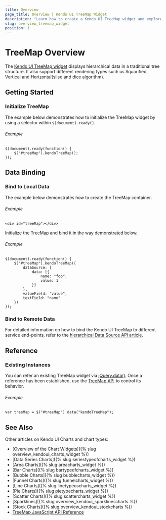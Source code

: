 ```yaml
---
title: Overview
page_title: Overview | Kendo UI TreeMap Widget  
description: "Learn how to create a Kendo UI TreeMap widget and explore its major features."
slug: overview_treemap_widget
position: 1
---
```


# TreeMap Overview

The [Kendo UI TreeMap widget](http://demos.telerik.com/kendo-ui/treemap/index) displays hierarchical data in a traditional tree structure. It also support different rendering types such us Squarified, Vertical and Horizontal(slise and dice algorithm).

## Getting Started

### Initialize TreeMap

The example below demonstrates how to initialize the TreeMap widget by using a selector within `$(document).ready()`.

###### Example

    $(document).ready(function() {
        $("#treeMap").kendoTreeMap();
    });

## Data Binding

### Bind to Local Data

The example below demonstrates how to create the TreeMap container.

###### Example

    <div id="treeMap"></div>

Initialize the TreeMap and bind it in the way demonstrated below.

###### Example

    $(document).ready(function() {
        $("#treeMap").kendoTreeMap({
            dataSource: {
                data: [{
                    name: "foo",
                    value: 1
                }]
            },
            valueField: "value",
            textField: "name"
        })
    });

### Bind to Remote Data

For detailed information on how to bind the Kendo UI TreeMap to different service end-points, refer to the [hierarchical Data Source API article](/api/framework/hierarchicaldatasource).

## Reference

### Existing Instances

You can refer an existing TreeMap widget via [jQuery.data()](http://api.jquery.com/jQuery.data/). Once a reference has been established, use the [TreeMap API](/api/javascript/dataviz/ui/treemap) to control its behavior.

###### Example

    var treeMap = $("#treeMap").data("kendoTreeMap");

## See Also

Other articles on Kendo UI Charts and chart types:

* [Overview of the Chart Widgets]({% slug overview_kendoui_charts_widget %})
* [Data Series Charts]({% slug seriestypeofcharts_widget %})
* [Area Charts]({% slug areacharts_widget %})
* [Bar Charts]({% slug bartypeofcharts_widget %})
* [Bubble Charts]({% slug bubblecharts_widget %})
* [Funnel Charts]({% slug funnelcharts_widget %})
* [Line Charts]({% slug linetypeoscharts_widget %})
* [Pie Charts]({% slug pietypecharts_widget %})
* [Scatter Charts]({% slug scattercharts_widget %})
* [Sparklines]({% slug overview_kendoui_sparklinescharts %})
* [Stock Charts]({% slug overview_kendoui_stockcharts %})
* [TreeMap JavaScript API Reference](/api/javascript/dataviz/ui/treemap)
